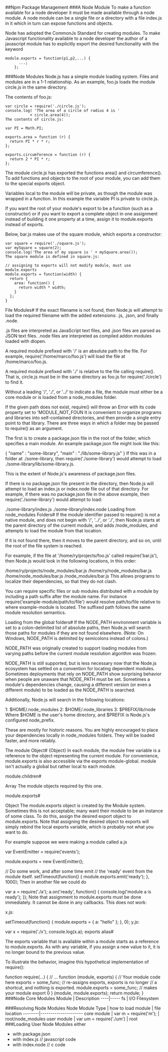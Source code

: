 ##Npm Package Management
###A Node Module
To make a function available for a node developer it must be made
available through a node module. A node module can be a single file
or a directory with a file index.js in it which in turn can expose
functions and objects.

Node has adopted the CommonJs Standard for creating modules.
To make Javascript functionality available to a node developer the author of a 
javascript module has to explicitly export the desired functionality with the keyword
````node
module.exports = function(p1,p2,...) {
	  ...;
	};
````
###Node Modules
Node.js has a simple module loading system. Files and modules are in a 1-1 relationship. 
As an example, foo.js loads the module circle.js in the same directory.

The contents of foo.js:
```node
var circle = require('./circle.js');
console.log( 'The area of a circle of radius 4 is '
           + circle.area(4));
The contents of circle.js:

var PI = Math.PI;

exports.area = function (r) {
  return PI * r * r;
};

exports.circumference = function (r) {
  return 2 * PI * r;
};
```
The module circle.js has exported the functions area() and circumference(). 
To add functions and objects to the root of your module, you can add them to the special exports object.

Variables local to the module will be private, as though the module was wrapped in a function. 
In this example the variable PI is private to circle.js.

If you want the root of your module's export to be a function (such as a constructor) or if you want to export 
a complete object in one assignment instead of building it one property at a time, assign it to module.exports instead of exports.

Below, bar.js makes use of the square module, which exports a constructor:
```node
var square = require('./square.js');
var mySquare = square(2);
console.log('The area of my square is ' + mySquare.area());
The square module is defined in square.js:

// assigning to exports will not modify module, must use module.exports
module.exports = function(width) {
  return {
    area: function() {
      return width * width;
    }
  };
}
```
File Modules#
If the exact filename is not found, then Node.js will attempt to load the required filename 
with the added extensions: .js, .json, and finally .node.

.js files are interpreted as JavaScript text files, and .json files are parsed as JSON text files. .node files are 
interpreted as compiled addon modules loaded with dlopen.

A required module prefixed with '/' is an absolute path to the file. For example, require('/home/marco/foo.js') 
will load the file at /home/marco/foo.js.

A required module prefixed with './' is relative to the file calling require(). That is, circle.js must be in the 
same directory as foo.js for require('./circle') to find it.

Without a leading '/', './', or '../' to indicate a file, the module must either be a core module or is loaded from a node_modules folder.

If the given path does not exist, require() will throw an Error with its code property set to 'MODULE_NOT_FOUN
It is convenient to organize programs and libraries into self-contained directories, and then provide a single entry point 
to that library. There are three ways in which a folder may be passed to require() as an argument.

The first is to create a package.json file in the root of the folder, which specifies a main module. 
An example package.json file might look like this:

{ "name" : "some-library",
  "main" : "./lib/some-library.js" }
If this was in a folder at ./some-library, then require('./some-library') would attempt 
to load ./some-library/lib/some-library.js.

This is the extent of Node.js's awareness of package.json files.

If there is no package.json file present in the directory, then Node.js will attempt to load an index.js or index.node 
file out of that directory. For example, if there was no package.json file in the above example, then require('./some-library') would attempt to load:

./some-library/index.js
./some-library/index.node
Loading from node_modules Folders#
If the module identifier passed to require() is not a native module, and does not begin with '/', '../', or './', 
then Node.js starts at the parent directory of the current module, and adds /node_modules, and attempts to load the module from that location.

If it is not found there, then it moves to the parent directory, and so on, until the root of the file system is reached.

For example, if the file at '/home/ry/projects/foo.js' called require('bar.js'), then Node.js would look in the following locations, 
in this order:

/home/ry/projects/node_modules/bar.js
/home/ry/node_modules/bar.js
/home/node_modules/bar.js
/node_modules/bar.js
This allows programs to localize their dependencies, so that they do not clash.

You can require specific files or sub modules distributed with a module by including a path suffix after the module name. 
For instance require('example-module/path/to/file') would resolve path/to/file relative to where example-module is located. 
The suffixed path follows the same module resolution semantics.

Loading from the global folders#
If the NODE_PATH environment variable is set to a colon-delimited list of absolute paths, then Node.js will search those paths for modules 
if they are not found elsewhere. (Note: On Windows, NODE_PATH is delimited by semicolons instead of colons.)

NODE_PATH was originally created to support loading modules from varying paths before the current module resolution algorithm was frozen.

NODE_PATH is still supported, but is less necessary now that the Node.js ecosystem has settled on a convention for locating dependent modules. 
Sometimes deployments that rely on NODE_PATH show surprising behavior when people are unaware that NODE_PATH must be set. Sometimes a module's 
dependencies change, causing a different version (or even a different module) to be loaded as the NODE_PATH is searched.

Additionally, Node.js will search in the following locations:

1: $HOME/.node_modules
2: $HOME/.node_libraries
3: $PREFIX/lib/node
Where $HOME is the user's home directory, and $PREFIX is Node.js's configured node_prefix.

These are mostly for historic reasons. You are highly encouraged to place your dependencies locally in node_modules folders. 
They will be loaded faster, and more reliably.

The module Object#
{Object}
In each module, the module free variable is a reference to the object representing the current module. For convenience, module.exports 
is also accessible via the exports module-global. module isn't actually a global but rather local to each module.

module.children#

Array
The module objects required by this one.

module.exports#

Object
The module.exports object is created by the Module system. Sometimes this is not acceptable; many want their module to be an 
instance of some class. To do this, assign the desired export object to module.exports. Note that assigning the desired object 
to exports will simply rebind the local exports variable, which is probably not what you want to do.

For example suppose we were making a module called a.js

var EventEmitter = require('events');

module.exports = new EventEmitter();

// Do some work, and after some time emit
// the 'ready' event from the module itself.
setTimeout(function() {
  module.exports.emit('ready');
}, 1000);
Then in another file we could do

var a = require('./a');
a.on('ready', function() {
  console.log('module a is ready');
});
Note that assignment to module.exports must be done immediately. It cannot be done in any callbacks. This does not work:

x.js:

setTimeout(function() {
  module.exports = { a: "hello" };
}, 0);
y.js:

var x = require('./x');
console.log(x.a);
exports alias#

The exports variable that is available within a module starts as a reference to module.exports. As with any variable, 
if you assign a new value to it, it is no longer bound to the previous value.

To illustrate the behavior, imagine this hypothetical implementation of require():

function require(...) {
  // ...
  function (module, exports) {
    // Your module code here
    exports = some_func;        // re-assigns exports, exports is no longer
                                // a shortcut, and nothing is exported.
    module.exports = some_func; // makes your module export 0
  } (module, module.exports);
  return module;
}
###Node Core Modules
Module | Description
----|-----
fs | I/O Filesystem


###Resolving Node Modules
Node Module Type | how to load module | file location
--------|---------------------
core module | var m = require('m'); | root/node_modules
user module | var um = require('./um') | root
###Loading User Node Modules either
* with package.json
* with index.js // javascript code
* with index.node // c code